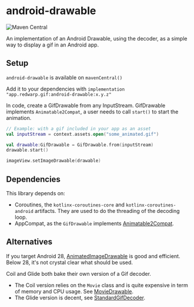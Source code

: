 # android-drawable

![Maven Central](https://img.shields.io/maven-central/v/app.redwarp.gif/android-drawable)

An implementation of an Android Drawable, using the decoder, as a simple way to display a gif in an
Android app.

## Setup

`android-drawable` is available on `mavenCentral()`

Add it to your dependencies with `implementation "app.redwarp.gif:android-drawable:x.y.z"`

In code, create a GifDrawable from any InputStream.
GifDrawable implements `Animatable2Compat`, a user needs to call `start()` to start the animation.

```kotlin
// Example: with a gif included in your app as an asset
val inputStream = context.assets.open("some_animated.gif")

val drawable:GifDrawable = GifDrawable.from(inputStream)
drawable.start()

imageView.setImageDrawable(drawable)
```

## Dependencies

This library depends on:
- Coroutines, the `kotlinx-coroutines-core` and `kotlinx-coroutines-android` artifacts. They are used to do the threading of the decoding loop.
- AppCompat, as the `GifDrawable` implements [Animatable2Compat](https://developer.android.com/reference/kotlin/androidx/vectordrawable/graphics/drawable/Animatable2Compat).

## Alternatives

If you target Android 28, [AnimatedImageDrawable](https://developer.android.com/reference/android/graphics/drawable/AnimatedImageDrawable) is good and efficient.
Below 28, it's not crystal clear what should be used.

Coil and Glide both bake their own version of a Gif decoder.

- The Coil version relies on the `Movie` class and is quite expensive in term of memory and CPU usage. See [MovieDrawable](https://github.com/coil-kt/coil/blob/master/coil-gif/src/main/java/coil/drawable/MovieDrawable.kt).
- The Glide version is decent, see [StandardGifDecoder](https://github.com/bumptech/glide/blob/master/third_party/gif_decoder/src/main/java/com/bumptech/glide/gifdecoder/StandardGifDecoder.java).
